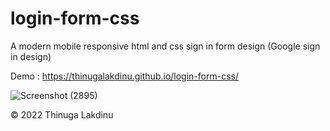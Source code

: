 # login-form-css
A modern mobile responsive html and css sign in form design (Google sign in design)

Demo : https://thinugalakdinu.github.io/login-form-css/

![Screenshot (2895)](https://user-images.githubusercontent.com/87528992/153695883-8678313a-40d3-422f-b783-65ca917563f5.png)

© 2022 Thinuga Lakdinu
